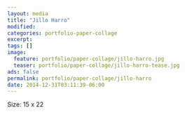 ```yaml
---
layout: media
title: "Jillo Harro"
modified:
categories: portfolio-paper-collage
excerpt:
tags: []
image:
  feature: portfolio/paper-collage/jillo-harro.jpg
  teaser: portfolio/paper-collage/jillo-harro-tease.jpg
ads: false 
permalink: portfolio/paper-collage/jillo-harro
date: 2014-12-31T03:11:39-06:00
---
```


Size: 15 x 22
